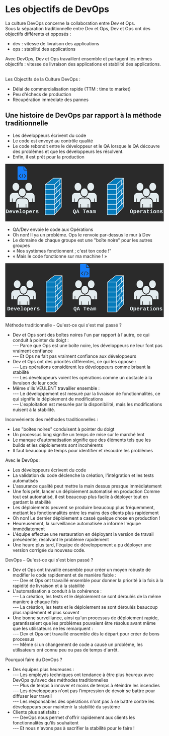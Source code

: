 # Les objectifs de DevOps
La culture DevOps concerne la collaboration entre Dev et Ops.<br>
Sous la séparation traditionnelle entre Dev et Ops, Dev et Ops ont des objectifs différents et opposés : <br>
- dev : vitesse de livraison des applications
- ops : stabilité des applications

Avec DevOps, Dev et Ops travaillent ensemble et partagent les mêmes objectifs : vitesse de livraison des applications et stabilité des applications. <br><br>

Les Objectifs de la Culture DevOps :
- Délai de commercialisation rapide (TTM : time to market)
- Peu d'échecs de production
- Récupération immédiate des pannes

## Une histoire de DevOps par rapport à la méthode traditionnelle

- Les développeurs écrivent du code
- Le code est envoyé au contrôle qualité
- Le code rebondit entre le développeur et le QA lorsque le QA découvre des problèmes et que les développeurs les résolvent.
- Enfin, il est prêt pour la production

![traditional-silos1](./images/traditional-silos1.png)

- QA/Dev envoie le code aux Opérations
- Oh non! Il ya un problème. Ops le renvoie par-dessus le mur à Dev
- Le domaine de chaque groupe est une "boîte noire" pour les autres groupes
- « Nos systèmes fonctionnent ; c'est ton code !"
- « Mais le code fonctionne sur ma machine ! »

![traditional-silos2](./images/traditional-silos2.png)

Méthode traditionnelle - Qu'est-ce qui s'est mal passé ?

- Dev et Ops sont des boîtes noires l'un par rapport à l'autre, ce qui conduit à pointer du doigt : <br>
--- Parce que Ops est une boîte noire, les développeurs ne leur font pas vraiment confiance <br>
--- Et Ops ne fait pas vraiment confiance aux développeurs <br>
- Dev et Ops ont des priorités différentes, ce qui les oppose : <br>
--- Les opérations considèrent les développeurs comme brisant la stabilité <br>
--- Les développeurs voient les opérations comme un obstacle à la livraison de leur code <br>
- Même s'ils VEULENT travailler ensemble : <br>
--- Le développement est mesuré par la livraison de fonctionnalités, ce qui signifie le déploiement de modifications <br>
--- L'exploitation est mesurée par la disponibilité, mais les modifications nuisent à la stabilité. <br>

Inconvénients des méthodes traditionnelles : <br>
- Les "boîtes noires" conduisent à pointer du doigt
- Un processus long signifie un temps de mise sur le marché lent
- Le manque d'automatisation signifie que des éléments tels que les builds et les déploiements sont incohérents
- Il faut beaucoup de temps pour identifier et résoudre les problèmes <br>

Avec le DevOps : <br>
- Les développeurs écrivent du code
- La validation du code déclenche la création, l'intégration et les tests automatisés
- L'assurance qualité peut mettre la main dessus presque immédiatement
- Une fois prêt, lancer un déploiement automatisé en production
Comme tout est automatisé, il est beaucoup plus facile à déployer tout en gardant la stabilité
- Les déploiements peuvent se produire beaucoup plus fréquemment, mettant les fonctionnalités entre les mains des clients plus rapidement
- Oh non! Le dernier déploiement a cassé quelque chose en production !
- Heureusement, la surveillance automatisée a informé l'équipe immédiatement
- L'équipe effectue une restauration en déployant la version de travail précédente, résolvant le problème rapidement
- Une heure plus tard, l'équipe de développement a pu déployer une version corrigée du nouveau code. <br>

DevOps – Qu'est-ce qui s'est bien passé ? <br>

- Dev et Ops ont travaillé ensemble pour créer un moyen robuste de modifier le code rapidement et de manière fiable : <br>
--- Dev et Ops ont travaillé ensemble pour donner la priorité à la fois à la rapidité de livraison et à la stabilité
- L'automatisation a conduit à la cohérence : <br>
--- La création, les tests et le déploiement se sont déroulés de la même manière à chaque fois <br>
--- La création, les tests et le déploiement se sont déroulés beaucoup plus rapidement et plus souvent
- Une bonne surveillance, ainsi qu'un processus de déploiement rapide, garantissaient que les problèmes pouvaient être résolus avant même que les utilisateurs ne les remarquent : <br>
--- Dev et Ops ont travaillé ensemble dès le départ pour créer de bons processus <br>
--- Même si un changement de code a causé un problème, les utilisateurs ont connu peu ou pas de temps d'arrêt. <br>

Pourquoi faire du DevOps ?
- Des équipes plus heureuses : <br>
--- Les employés techniques ont tendance à être plus heureux avec DevOps qu'avec des méthodes traditionnelles <br>
--- Plus de temps à innover et moins de temps à éteindre les incendies <br>
--- Les développeurs n'ont pas l'impression de devoir se battre pour diffuser leur travail <br>
--- Les responsables des opérations n'ont pas à se battre contre les développeurs pour maintenir la stabilité du système
- Clients plus satisfaits : <br>
--- DevOps nous permet d'offrir rapidement aux clients les fonctionnalités qu'ils souhaitent <br>
--- Et nous n'avons pas à sacrifier la stabilité pour le faire !